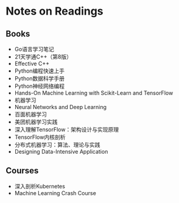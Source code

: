 # Notes on Readings

## Books

* Go语言学习笔记
* 21天学通C++（第8版）
* Effective C++
* Python编程快速上手
* Python数据科学手册
* Python神经网络编程
* Hands-On Machine Learning with Scikit-Learn and TensorFlow
* 机器学习
* Neural Networks and Deep Learning
* 百面机器学习
* 美团机器学习实践
* 深入理解TensorFlow：架构设计与实现原理
* TensorFlow内核剖析
* 分布式机器学习：算法、理论与实践
* Designing Data-Intensive Application

## Courses

* 深入剖析Kubernetes
* Machine Learning Crash Course
